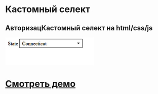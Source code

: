 # Кастомный селект

## АвторизацКастомный селект на html/css/js

![Website Pic](/readmeImg.jpg)

# [Смотреть демо]()
